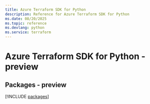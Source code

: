 ```yaml
---
title: Azure Terraform SDK for Python
description: Reference for Azure Terraform SDK for Python
ms.date: 08/20/2025
ms.topic: reference
ms.devlang: python
ms.service: terraform
---
```

# Azure Terraform SDK for Python - preview
## Packages - preview
[!INCLUDE [packages](terraform-index.md)]